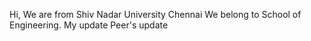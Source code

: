 
Hi, We are from Shiv Nadar University Chennai
We belong to School of Engineering.
My update
Peer's update
